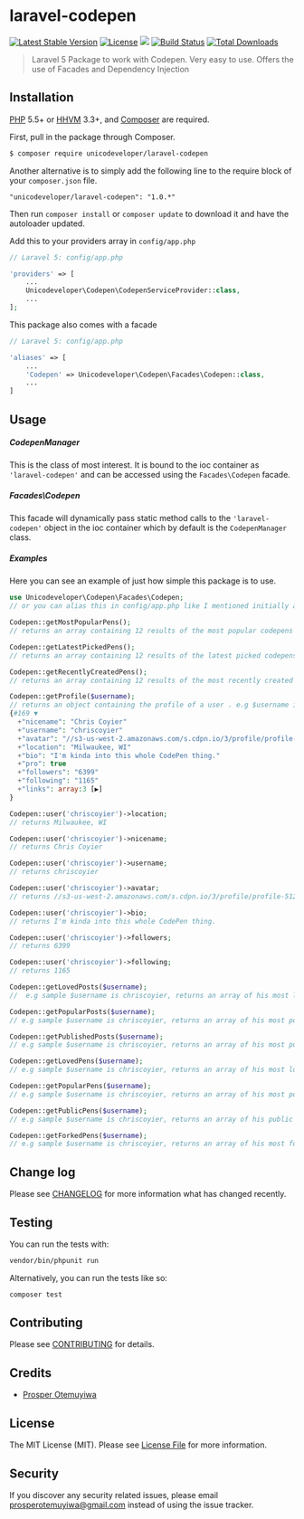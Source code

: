 # laravel-codepen

[![Latest Stable Version](https://poser.pugx.org/unicodeveloper/laravel-codepen/v/stable.svg)](https://packagist.org/packages/unicodeveloper/laravel-codepen)
[![License](https://poser.pugx.org/unicodeveloper/laravel-codepen/license.svg)](LICENSE.md)
![](https://img.shields.io/badge/unicodeveloper-approved-brightgreen.svg)
[![Build Status](https://img.shields.io/travis/unicodeveloper/laravel-codepen.svg)](https://travis-ci.org/unicodeveloper/laravel-codepen)
[![Total Downloads](https://img.shields.io/packagist/dt/unicodeveloper/laravel-codepen.svg?style=flat-square)](https://packagist.org/packages/unicodeveloper/laravel-codepen)

> Laravel 5 Package to work with Codepen. Very easy to use. Offers the use of Facades and Dependency Injection

## Installation

[PHP](https://php.net) 5.5+ or [HHVM](http://hhvm.com) 3.3+, and [Composer](https://getcomposer.org) are required.

First, pull in the package through Composer.

``` bash
$ composer require unicodeveloper/laravel-codepen
```

Another alternative is to simply add the following line to the require block of your `composer.json` file.

```
"unicodeveloper/laravel-codepen": "1.0.*"
```

Then run `composer install` or `composer update` to download it and have the autoloader updated.

Add this to your providers array in `config/app.php`

```php
// Laravel 5: config/app.php

'providers' => [
    ...
    Unicodeveloper\Codepen\CodepenServiceProvider::class,
    ...
];
```

This package also comes with a facade

```php
// Laravel 5: config/app.php

'aliases' => [
    ...
    'Codepen' => Unicodeveloper\Codepen\Facades\Codepen::class,
    ...
]
```

## Usage

##### CodepenManager

This is the class of most interest. It is bound to the ioc container as `'laravel-codepen'` and can be accessed using the `Facades\Codepen` facade.

##### Facades\Codepen

This facade will dynamically pass static method calls to the `'laravel-codepen'` object in the ioc container which by default is the `CodepenManager` class.

##### Examples

Here you can see an example of just how simple this package is to use.

```php
use Unicodeveloper\Codepen\Facades\Codepen;
// or you can alias this in config/app.php like I mentioned initially above

Codepen::getMostPopularPens();
// returns an array containing 12 results of the most popular codepens

Codepen::getLatestPickedPens();
// returns an array containing 12 results of the latest picked codepens

Codepen::getRecentlyCreatedPens();
// returns an array containing 12 results of the most recently created codepens

Codepen::getProfile($username);
// returns an object containing the profile of a user . e.g $username is chriscoyier
{#169 ▼
  +"nicename": "Chris Coyier"
  +"username": "chriscoyier"
  +"avatar": "//s3-us-west-2.amazonaws.com/s.cdpn.io/3/profile/profile-512_22.jpg"
  +"location": "Milwaukee, WI"
  +"bio": "I'm kinda into this whole CodePen thing."
  +"pro": true
  +"followers": "6399"
  +"following": "1165"
  +"links": array:3 [▶]
}

Codepen::user('chriscoyier')->location;
// returns Milwaukee, WI

Codepen::user('chriscoyier')->nicename;
// returns Chris Coyier

Codepen::user('chriscoyier')->username;
// returns chriscoyier

Codepen::user('chriscoyier')->avatar;
// returns //s3-us-west-2.amazonaws.com/s.cdpn.io/3/profile/profile-512_22.jpg

Codepen::user('chriscoyier')->bio;
// returns I'm kinda into this whole CodePen thing.

Codepen::user('chriscoyier')->followers;
// returns 6399

Codepen::user('chriscoyier')->following;
// returns 1165

Codepen::getLovedPosts($username);
//  e.g sample $username is chriscoyier, returns an array of his most loved posts

Codepen::getPopularPosts($username);
// e.g sample $username is chriscoyier, returns an array of his most popular posts

Codepen::getPublishedPosts($username);
// e.g sample $username is chriscoyier, returns an array of his most published posts

Codepen::getLovedPens($username);
// e.g sample $username is chriscoyier, returns an array of his most loved pens

Codepen::getPopularPens($username);
// e.g sample $username is chriscoyier, returns an array of his most popular pens

Codepen::getPublicPens($username);
// e.g sample $username is chriscoyier, returns an array of his public pens

Codepen::getForkedPens($username);
// e.g sample $username is chriscoyier, returns an array of his most forked pens
```

## Change log

Please see [CHANGELOG](CHANGELOG.md) for more information what has changed recently.

## Testing

You can run the tests with:

```bash
vendor/bin/phpunit run
```

Alternatively, you can run the tests like so:

```bash
composer test
```

## Contributing

Please see [CONTRIBUTING](CONTRIBUTING.md) for details.

## Credits

- [Prosper Otemuyiwa](https://twitter.com/unicodeveloper)

## License

The MIT License (MIT). Please see [License File](LICENSE.md) for more information.

## Security

If you discover any security related issues, please email [prosperotemuyiwa@gmail.com](prosperotemuyiwa@gmail.com) instead of using the issue tracker.